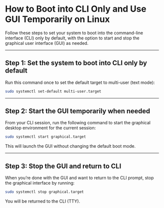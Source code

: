 # How to Boot into CLI Only and Use GUI Temporarily on Linux

Follow these steps to set your system to boot into the command-line interface (CLI) only by default, with the option to start and stop the graphical user interface (GUI) as needed.

---

## Step 1: Set the system to boot into CLI only by default

Run this command once to set the default target to multi-user (text mode):

```bash
sudo systemctl set-default multi-user.target
```

---

## Step 2: Start the GUI temporarily when needed

From your CLI session, run the following command to start the graphical desktop environment for the current session:

```bash
sudo systemctl start graphical.target
```

This will launch the GUI without changing the default boot mode.

---

## Step 3: Stop the GUI and return to CLI

When you’re done with the GUI and want to return to the CLI prompt, stop the graphical interface by running:

```bash
sudo systemctl stop graphical.target
```

You will be returned to the CLI (TTY).